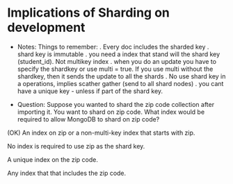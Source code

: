 # Implications of Sharding on development

- Notes:
Things to remember:
. Every doc includes the sharded key
. shard key is immutable
. you need a index that stand will the shard key (student_id). Not multikey index 
. when you do an update you have to specify the shardkey or use multi = true. If you use multi without the 
shardkey, then it sends the update to all the shards
. No use shard key in a operations, implies scather gather (send to all shard nodes)
. you cant have a unique key - unless if part of the shard key.

- Question:
Suppose you wanted to shard the zip code collection after importing it. You want to shard on zip code. What index would be required to allow MongoDB to shard on zip code?


(OK) An index on zip or a non-multi-key index that starts with zip.

No index is required to use zip as the shard key.

A unique index on the zip code.

Any index that that includes the zip code.
